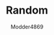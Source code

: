 ---
title: Random
author: Modder4869
github: https://github.com/Modder4869
description:
  Customizable default discord theme `Download it , Copy it to themes folder , Reload Discord (Ctrl +R), Enable it`
download: https://github.com/Modder4869/BdBrokenStuff/tree/master/Themes/v1
demo: https://cdn.rawgit.com/Modder4869/BdBrokenStuff/9fc16142/Themes/v1/random.theme.css
support: https://github.com/Modder4869/BdBrokenStuff/issues
style: dark
tags:
images:
  - name: Random Preview
    image: /images/themes/Random_Preview.png
  - name: Random Preview - With a background
    image: /images/themes/Random_Preview_-_With_a_background.png
    
layout: product
ghcommentid: 21
---